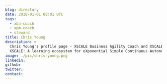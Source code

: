 ```yaml
---
blog: directory
date: 2018-01-01 00:01 UTC
tags:
  - xba-coach
  - xpm-coach
  - steward
title: Chris Young
description: >
  Chris Young's profile page - XSCALE Business Agility Coach and XSCALE Product Management Coach.
  XSCALE: A learning ecosystem for eXponential Simple Continuous Autonomous Learning Ecosystems
image: ./pic/chris-young.png
linkedin:
github:
twitter:
contact:
---
```


<!-- Write your personal summary below. You can use Markdown formatting. -->
